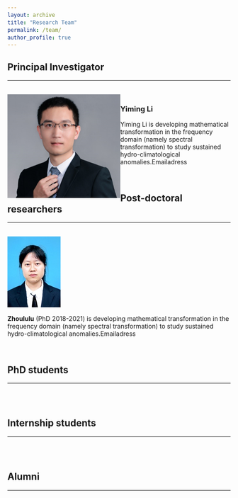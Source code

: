```yaml
---
layout: archive
title: "Research Team"
permalink: /team/
author_profile: true
---
```




<hr-bold>
<h2>Principal Investigator</h2>
<hr><br>
<img src="/images/LYM.png" align="left" >

<p align= "right">
<h3>Yiming Li</h3>
<p>Yiming Li is developing mathematical transformation in the frequency domain (namely spectral transformation) to study sustained hydro-climatological anomalies.Emailadress</p>

<br/>


<hr-bold>
<h2>Post-doctoral researchers</h2>
<hr><br>
<img src="/images/zhoululu.jpg" align="justify" >

**Zhoululu** (PhD 2018-2021) is developing mathematical transformation in the frequency domain (namely spectral transformation) to study sustained hydro-climatological anomalies.Emailadress

<br/>

<hr-bold>
<h2>PhD students</h2>
<hr><br>

<br/>

<hr-bold>
<h2>Internship students</h2>
<hr><br>

<br/>

<hr-bold>
<h2>Alumni</h2>
<hr><br>
<br/>
